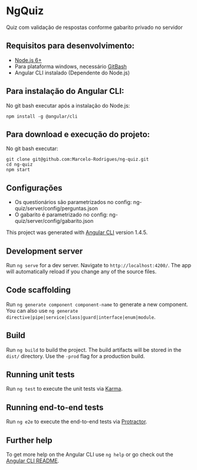 # NgQuiz

Quiz com validação de respostas conforme gabarito privado no servidor

## Requisitos para desenvolvimento:
- [Node.js 6+](https://nodejs.org/en/)
- Para plataforma windows, necessário [GitBash](https://git-scm.com/downloads)
- Angular CLI instalado (Dependente do Node.js)

## Para instalação do Angular CLI:
No git bash executar após a instalação do Node.js:

    npm install -g @angular/cli

## Para download e execução do projeto:
No git bash executar:

    git clone git@github.com:Marcelo-Rodrigues/ng-quiz.git
    cd ng-quiz
    npm start

## Configurações
- Os questionários são parametrizados no config: ng-quiz/server/config/perguntas.json
- O gabarito é parametrizado no config: ng-quiz/server/config/gabarito.json

This project was generated with [Angular CLI](https://github.com/angular/angular-cli) version 1.4.5.

## Development server

Run `ng serve` for a dev server. Navigate to `http://localhost:4200/`. The app will automatically reload if you change any of the source files.

## Code scaffolding

Run `ng generate component component-name` to generate a new component. You can also use `ng generate directive|pipe|service|class|guard|interface|enum|module`.

## Build

Run `ng build` to build the project. The build artifacts will be stored in the `dist/` directory. Use the `-prod` flag for a production build.

## Running unit tests

Run `ng test` to execute the unit tests via [Karma](https://karma-runner.github.io).

## Running end-to-end tests

Run `ng e2e` to execute the end-to-end tests via [Protractor](http://www.protractortest.org/).

## Further help

To get more help on the Angular CLI use `ng help` or go check out the [Angular CLI README](https://github.com/angular/angular-cli/blob/master/README.md).
